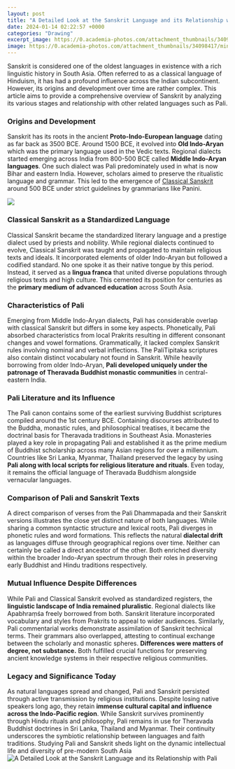 ```yaml
---
layout: post
title: "A Detailed Look at the Sanskrit Language and its Relationship with Pali"
date: 2024-01-14 02:22:57 +0000
categories: "Drawing"
excerpt_image: https://0.academia-photos.com/attachment_thumbnails/34098417/mini_magick20180817-30760-kgavrt.png?1534564383
image: https://0.academia-photos.com/attachment_thumbnails/34098417/mini_magick20180817-30760-kgavrt.png?1534564383
---
```


Sanskrit is considered one of the oldest languages in existence with a rich linguistic history in South Asia. Often referred to as a classical language of Hinduism, it has had a profound influence across the Indian subcontinent. However, its origins and development over time are rather complex. This article aims to provide a comprehensive overview of Sanskrit by analyzing its various stages and relationship with other related languages such as Pali.
### Origins and Development 
Sanskrit has its roots in the ancient **Proto-Indo-European language** dating as far back as 3500 BCE. Around 1500 BCE, it evolved into **Old Indo-Aryan** which was the primary language used in the Vedic texts. Regional dialects started emerging across India from 800-500 BCE called **Middle Indo-Aryan languages**. One such dialect was Pali predominately used in what is now Bihar and eastern India. However, scholars aimed to preserve the ritualistic language and grammar. This led to the emergence of [Classical Sanskrit](https://cbstimes.github.io/the-ultimate-guide-to-choosing-the-perfect-ps4-headset/) around 500 BCE under strict guidelines by grammarians like Panini. 

![](https://i.ytimg.com/vi/Es4aSC6WLvw/hqdefault.jpg)
### Classical Sanskrit as a Standardized Language
Classical Sanskrit became the standardized literary language and a prestige dialect used by priests and nobility. While regional dialects continued to evolve, Classical Sanskrit was taught and propagated to maintain religious texts and ideals. It incorporated elements of older Indo-Aryan but followed a codified standard. No one spoke it as their native tongue by this period. Instead, it served as a **lingua franca** that united diverse populations through religious texts and high culture. This cemented its position for centuries as the **primary medium of advanced education** across South Asia.
### Characteristics of Pali 
Emerging from Middle Indo-Aryan dialects, Pali has considerable overlap with classical Sanskrit but differs in some key aspects. Phonetically, Pali absorbed characteristics from local Prakrits resulting in different consonant changes and vowel formations. Grammatically, it lacked complex Sanskrit rules involving nominal and verbal inflections. The PaliTipitaka scriptures also contain distinct vocabulary not found in Sanskrit. While heavily borrowing from older Indo-Aryan, **Pali developed uniquely under the patronage of Theravada Buddhist monastic communities** in central-eastern India. 
### Pali Literature and its Influence  
The Pali canon contains some of the earliest surviving Buddhist scriptures compiled around the 1st century BCE. Containing discourses attributed to the Buddha, monastic rules, and philosophical treatises, it became the doctrinal basis for Theravada traditions in Southeast Asia. Monasteries played a key role in propagating Pali and established it as the prime medium of Buddhist scholarship across many Asian regions for over a millennium. Countries like Sri Lanka, Myanmar, Thailand preserved the legacy by using **Pali along with local scripts for religious literature and rituals**. Even today, it remains the official language of Theravada Buddhism alongside vernacular languages.
### Comparison of Pali and Sanskrit Texts
A direct comparison of verses from the Pali Dhammapada and their Sanskrit versions illustrates the close yet distinct nature of both languages. While sharing a common syntactic structure and lexical roots, Pali diverges in phonetic rules and word formations. This reflects the natural **dialectal drift** as languages diffuse through geographical regions over time. Neither can certainly be called a direct ancestor of the other. Both enriched diversity within the broader Indo-Aryan spectrum through their roles in preserving early Buddhist and Hindu traditions respectively. 
### Mutual Influence Despite Differences   
While Pali and Classical Sanskrit evolved as standardized registers, the **linguistic landscape of India remained pluralistic**. Regional dialects like Apabhraṃśa freely borrowed from both. Sanskrit literature incorporated vocabulary and styles from Prakrits to appeal to wider audiences. Similarly, Pali commentarial works demonstrate assimilation of Sanskrit technical terms. Their grammars also overlapped, attesting to continual exchange between the scholarly and monastic spheres. **Differences were matters of degree, not substance.** Both fulfilled crucial functions for preserving ancient knowledge systems in their respective religious communities.
### Legacy and Significance Today
As natural languages spread and changed, Pali and Sanskrit persisted through active transmission by religious institutions. Despite losing native speakers long ago, they retain **immense cultural capital and influence across the Indo-Pacific region**. While Sanskrit survives prominently through Hindu rituals and philosophy, Pali remains in use for Theravada Buddhist doctrines in Sri Lanka, Thailand and Myanmar. Their continuity underscores the symbiotic relationship between languages and faith traditions. Studying Pali and Sanskrit sheds light on the dynamic intellectual life and diversity of pre-modern South Asia
![A Detailed Look at the Sanskrit Language and its Relationship with Pali](https://0.academia-photos.com/attachment_thumbnails/34098417/mini_magick20180817-30760-kgavrt.png?1534564383)